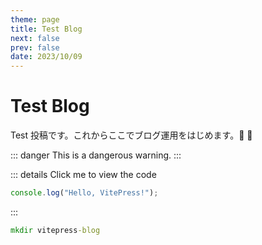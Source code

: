 ```yaml
---
theme: page
title: Test Blog
next: false
prev: false
date: 2023/10/09
---
```


# Test Blog

Test 投稿です。これからここでブログ運用をはじめます。:tada: :100:

::: danger
This is a dangerous warning.
:::

::: details Click me to view the code

```js
console.log("Hello, VitePress!");
```

:::

```cmd
mkdir vitepress-blog
```
